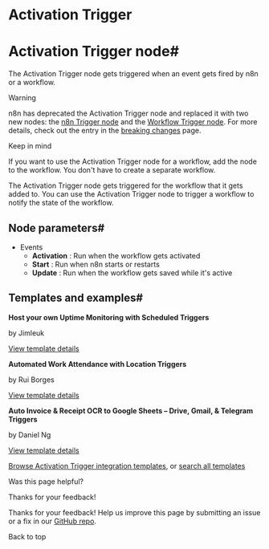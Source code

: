 # Activation Trigger

[ ](https://github.com/n8n-io/n8n-docs/edit/main/docs/integrations/builtin/core-nodes/n8n-nodes-base.activationtrigger.md "Edit this page")

# Activation Trigger node#

The Activation Trigger node gets triggered when an event gets fired by n8n or a workflow.

Warning

n8n has deprecated the Activation Trigger node and replaced it with two new nodes: the [n8n Trigger node](../n8n-nodes-base.n8ntrigger/) and the [Workflow Trigger node](../n8n-nodes-base.workflowtrigger/). For more details, check out the entry in the [breaking changes](https://github.com/n8n-io/n8n/blob/master/packages/cli/BREAKING-CHANGES.md#01170) page.

Keep in mind

If you want to use the Activation Trigger node for a workflow, add the node to the workflow. You don't have to create a separate workflow.

The Activation Trigger node gets triggered for the workflow that it gets added to. You can use the Activation Trigger node to trigger a workflow to notify the state of the workflow.

## Node parameters#

  * Events
    * **Activation** : Run when the workflow gets activated
    * **Start** : Run when n8n starts or restarts
    * **Update** : Run when the workflow gets saved while it's active



## Templates and examples#

**Host your own Uptime Monitoring with Scheduled Triggers**

by Jimleuk

[View template details](https://n8n.io/workflows/2327-host-your-own-uptime-monitoring-with-scheduled-triggers/)

**Automated Work Attendance with Location Triggers**

by Rui Borges

[View template details](https://n8n.io/workflows/2530-automated-work-attendance-with-location-triggers/)

**Auto Invoice & Receipt OCR to Google Sheets – Drive, Gmail, & Telegram Triggers**

by Daniel Ng

[View template details](https://n8n.io/workflows/3618-auto-invoice-and-receipt-ocr-to-google-sheets-drive-gmail-and-telegram-triggers/)

[Browse Activation Trigger integration templates](https://n8n.io/integrations/activation-trigger/), or [search all templates](https://n8n.io/workflows/)

Was this page helpful? 

Thanks for your feedback! 

Thanks for your feedback! Help us improve this page by submitting an issue or a fix in our [GitHub repo](https://github.com/n8n-io/n8n-docs). 

Back to top 
